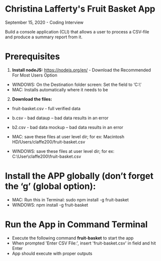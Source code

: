 # Christina Lafferty's Fruit Basket App

September 15, 2020 - Coding Interview

Build a console application (CLI) that allows a user to process a CSV-file and produce a summary report from it.

# Prerequisites
1. **Install nodeJS:** https://nodejs.org/en/ - Download the Recommended For Most Users Option
- WINDOWS: On the Destination folder screen: Set the field to ‘C:\’
- MAC: Installs automatically where it needs to be
2. **Download the files:**
- fruit-basket.csv - full verified data
- b.csv - bad dataup – bad data results in an error
- b2.csv - bad data mockup – bad data results in an error

-	MAC: save these files at user level dir; for ex: Macintosh HD/Users/claffe200/fruit-basket.csv
- WINDOWS: save these files at user level dir; for ex: C:\User\claffe200\fruit-basket.csv

# Install the APP globally (don’t forget the ‘g’ (global option):
- MAC: Run this in Terminal: sudo npm install -g  fruit-basket
- WINDOWS: npm install -g fruit-basket

# Run the App in Command Terminal
- Execute the following command **fruit-basket** to start the app
- When prompted 'Enter CSV File:', insert 'fruit-basket.csv' in
field and hit Enter
- App should execute with proper outputs